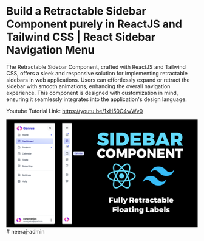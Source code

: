 # Build a Retractable Sidebar Component purely in ReactJS and Tailwind CSS | React Sidebar Navigation Menu

The Retractable Sidebar Component, crafted with ReactJS and Tailwind CSS, offers a sleek and responsive solution for implementing retractable sidebars in web applications. Users can effortlessly expand or retract the sidebar with smooth animations, enhancing the overall navigation experience. This component is designed with customization in mind, ensuring it seamlessly integrates into the application's design language.

Youtube Tutorial Link: https://youtu.be/1xH50C4wWy0

![Sidebar Component](public/SidebarComponent.png)
#   n e e r a j - a d m i n 
 
 